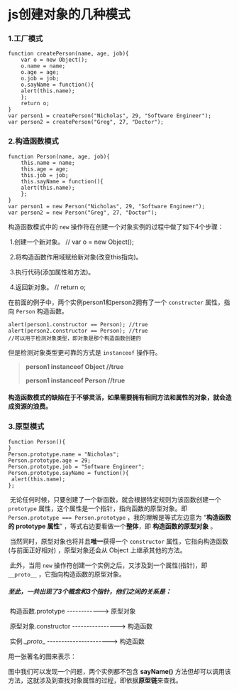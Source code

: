 # js创建对象的几种模式

### 1.工厂模式

```
function createPerson(name, age, job){
	var o = new Object();
 	o.name = name;
 	o.age = age;
 	o.job = job;
 	o.sayName = function(){
 	alert(this.name);
	};
	return o;
}
var person1 = createPerson("Nicholas", 29, "Software Engineer");
var person2 = createPerson("Greg", 27, "Doctor"); 
```

### 2.构造函数模式

```
function Person(name, age, job){
	this.name = name;
	this.age = age;
	this.job = job;
	this.sayName = function(){
	alert(this.name);
 	};
}
var person1 = new Person("Nicholas", 29, "Software Engineer");
var person2 = new Person("Greg", 27, "Doctor"); 
```

构造函数模式中的  `new` 操作符在创建一个对象实例的过程中做了如下4个步骤：

​	1.创建一个新对象。  // var o = new Object();

​	2.将构造函数作用域赋给新对象(改变this指向)。

​	3.执行代码(添加属性和方法)。

​	4.返回新对象。       // return o;

在前面的例子中，两个实例person1和person2拥有了一个 `constructer` 属性，指向 `Person` 构造函数。

```
alert(person1.constructor == Person); //true
alert(person2.constructor == Person); //true 
//可以用于检测对象类型，即对象是那个构造函数创建的
```

但是检测对象类型更可靠的方式是 `instanceof` 操作符。

> **person1 instanceof Object      //true**
>
> **person1 instanceof Person      //true**

#### 	构造函数模式的缺陷在于不够灵活，如果需要拥有相同方法和属性的对象，就会造成资源的浪费。

### 3.原型模式

```
function Person(){
}
Person.prototype.name = "Nicholas";
Person.prototype.age = 29;
Person.prototype.job = "Software Engineer";
Person.prototype.sayName = function(){
 alert(this.name);
}; 
```

​	无论任何时候，只要创建了一个新函数，就会根据特定规则为该函数创建一个 `prototype` 属性，这个属性是一个指针，指向函数的原型对象。即 `Person.prototype === Person.prototype` ，我的理解是等式左边意为 “**构造函数的 prototype 属性**” ，等式右边要看做一个**整体**，即 **构造函数的原型对象** 。

​	当然同时，原型对象也将并且**唯一**获得一个 `constructor` 属性，它指向构造函数(与前面正好相对) ，原型对象还会从 Object 上继承其他的方法。

​	此外，当用 `new` 操作符创建一个实例之后，又涉及到一个属性(指针)，即 `__proto__` ，它指向构造函数的原型对象。

##### 至此，一共出现了3个概念和3个指针，他们之间的关系是：

​	构造函数.prototype ------------>  原型对象

​	原型对象.constructor ----------------> 构造函数

​	实例.__proto_\_  ----------------------> 构造函数

用一张著名的图来表示：



图中我们可以发现一个问题，两个实例都不包含 **sayName()** 方法但却可以调用该方法，这就涉及到查找对象属性的过程，即依据**原型链**来查找。